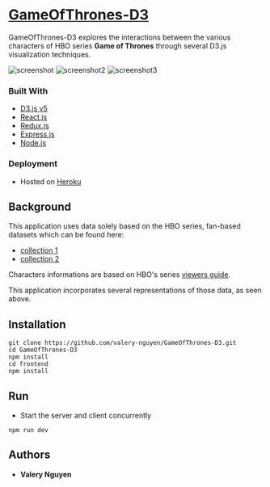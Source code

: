 # [GameOfThrones-D3]

GameOfThrones-D3 explores the interactions between the various characters of HBO series **Game of Thrones** through several D3.js visualization techniques.

![screenshot](https://user-images.githubusercontent.com/13773733/58668814-21b50800-8308-11e9-95a4-f910b607996f.png)
![screenshot2](https://user-images.githubusercontent.com/13773733/58668625-75732180-8307-11e9-8588-73e160b4e9b4.jpg)
![screenshot3](https://user-images.githubusercontent.com/13773733/59172421-d5db3d80-8b15-11e9-9221-c523be86cf08.png)

### Built With

* [D3.js v5](https://d3js.org/)
* [React.js](https://reactjs.org)
* [Redux.js](https://redux.js.org)
* [Express.js](https://expressjs.com/)
* [Node.js](https://nodejs.org/)

### Deployment

* Hosted on [Heroku](https://www.heroku.com/)

## Background

This application uses data solely based on the HBO series, fan-based datasets which can be found here: 
* [collection 1](https://data.world/aendrew/game-of-thrones-deaths)
* [collection 2](https://github.com/mathbeveridge/gameofthrones)

Characters informations are based on HBO's series [viewers guide](http://viewers-guide.hbo.com/game-of-thrones/).

This application incorporates several representations of those data, as seen above.

## Installation

```
git clone https://github.com/valery-nguyen/GameOfThrones-D3.git
cd GameOfThrones-D3
npm install
cd frontend
npm install
```

## Run

* Start the server and client concurrently

```
npm run dev
```

## Authors
* **Valery Nguyen**

[//]: # (reference links are listed below)
[GameOfThrones-D3]: <https://gameofthrones-d3.herokuapp.com/>
